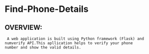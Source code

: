 # Find-Phone-Details
  
## OVERVIEW:
     A web application is built using Python framework (Flask) and numverify API.This apllication helps to verify your phone          number and show the valid details.
##
